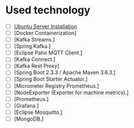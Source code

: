 # Used technology

- [ ] [Ubuntu Server Installation](/assignment01/01-install-server.md)
- [ ] [Docker Containerization]
- [ ] [Kafka Streams.]
- [ ] [Spring Kafka.]
- [ ] [Eclipse Paho MQTT Client.]
- [ ] [Kafka Connect.]
- [ ] [Kafka Rest Proxy]
- [ ] [Spring Boot 2.3.3 / Apache Maven 3.6.3.]
- [ ] [Spring Boot Starter Actuator.]
- [ ] [Micrometer Registry Prometheus.]
- [ ] [NodeExporter (Exporter for machine metrics).]
- [ ] [Prometheus.]
- [ ] [Grafana.]
- [ ] [Eclipse Mosquitto.]
- [ ] [MongoDB.]
